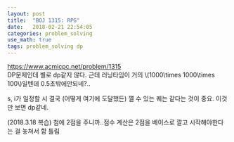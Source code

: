 ```yaml
---
layout: post
title:  "BOJ 1315: RPG"
date:   2018-02-21 22:54:05 
categories: problem_solving
use_math: true
tags: problem_solving dp
---
```


<a target="_blank" href="https://www.acmicpc.net/problem/1315">https://www.acmicpc.net/problem/1315</a><br/>
DP문제인데 별로 dp같지 않다. 근데 러닝타임이 거의 \\(1000\times 1000\times 100\\)일텐데 0.5초밖에안되네?..<br/>

s, i가 일정할 시 결국 (어떻게 여기에 도달했든) 꺨 수 있는 퀘는 같다는 것이 중요. 이것만 보면 dp같네.<br/>

(2018.3.18 복습) 첨에 2점을 주니까..점수 계산은 2점을 베이스로 깔고 시작해야한다는 걸 놓쳐서 함 틀림<br/>

[quan]: https://github.com/nailbrainz/Algospot/blob/master/QUANTIZE/QUANTIZE.cpp